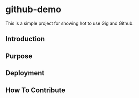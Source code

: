 # github-demo
This is a simple project for showing hot to use Gig and Github.
## Introduction

## Purpose

## Deployment

## How To Contribute